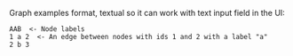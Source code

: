 Graph examples format, textual so it can work with text input field in the UI:

```
AAB  <- Node labels
1 a 2  <- An edge between nodes with ids 1 and 2 with a label "a"
2 b 3
```